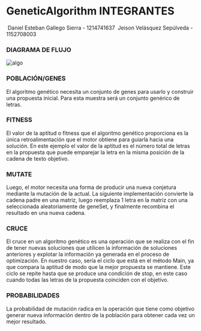 # GeneticAlgorithm													INTEGRANTES

​																																																Daniel Esteban Gallego Sierra - 1214741637
​																																																Jeison Velásquez Sepúlveda - 1152708003

### DIAGRAMA DE FLUJO

![algo](https://static.packt-cdn.com/products/9781838557744/graphics/assets/cbbfbc4b-9b8d-437f-82e4-71e595a34d2d.png)



### POBLACIÓN/GENES

El algoritmo genético necesita un conjunto de genes para usarlo y  construir una propuesta inicial. Para esta muestra será un conjunto genérico de letras. 

### **FITNESS**

El valor de la aptitud o fitness que el algoritmo genético proporciona es la única retroalimentación que el motor obtiene para guiarla hacia una solución. En este ejemplo el valor de la aptitud es el número total de letras en la propuesta que puede emparejar la letra en la misma posición de la cadena de texto objetivo.

### MUTATE

Luego, el motor necesita una forma de producir una nueva conjetura mediante la mutación de la actual. La siguiente implementación convierte la cadena padre en una matriz, luego reemplaza 1 letra en la matriz con una seleccionada aleatoriamente de geneSet, y finalmente recombina el resultado en una nueva cadena.

### CRUCE

El cruce en un algoritmo genético es una operación que se realiza con el fin de tener nuevas soluciones que utilicen la información de soluciones anteriores y explotar la información ya generada en el proceso de optimización. En nuestro caso, sería el ciclo que está en el método Main, ya que compara la aptitud de modo que la mejor propuesta se mantiene. Este ciclo se repite hasta que se produce una condición de stop, en este caso cuando todas las letras de la propuesta coinciden con el objetivo.

### PROBABILIDADES

La probabilidad de mutación radica en la operación que tiene como objetivo generar nueva información dentro de la población para obtener cada vez un mejor resultado.
